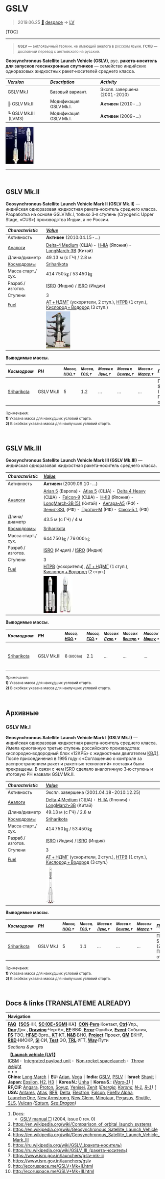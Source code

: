# GSLV
> 2019.06.25 [🚀](../index/index.md) [despace](index.md) → [LV](lv.md)

[TOC]

---

> <small>**GSLV** — англоязычный термин, не имеющий аналога в русском языке. **ГСЛВ** — дословный перевод с английского на русский.</small>

**Geosynchronous Satellite Launch Vehicle (GSLV)**, рус. **ракета‑носитель для запусков геосинхронных спутников** — семейство индийских одноразовых жидкостных ракет‑носителей среднего класса.

|*Version*|*Description*|*Activity*|
|:-|:-|:-|
|GSLV Mk.I|Базовый вариант.|Экспл. завершена (2001 ‑ 2010)|
|╟ GSLV Mk.II|Модификация GSLV Mk.I.|**Активен** (2010 ‑ …)|
|╙ GSLV Mk.III  (LVM3)|Модификация GSLV Mk.I.|**Активен** (2009 ‑ …)|

[![](f/lv/gslv/gslv_rf_01_thumb.webp)](f/lv/gslv/gslv_rf_01.webp)



---

<p style="page-break-after:always"> </p>

## GSLV Mk.II
**Geosynchronous Satellite Launch Vehicle Mark II (GSLV Mk.II)** — индийская одноразовая жидкостная ракета‑носитель среднего класса. Разработка на основе GSLV Mk.I, только 3‑я ступень (Cryogenic Upper Stage, «CUS») производства Индии, а не России.

|*Characteristic*|*[Value](si.md)*|
|:-|:-|
|Активность|**Активен** (2010.04.15 ‑ …)|
|[Аналоги](analogue.md)|[Delta‑4 Medium](delta.md) (США)・ [H‑IIA](h2.md) (Япония)・ [LongMarch‑3B](long_march.md) (Китай)|
|Длина/диаметр|49.13 м (с ГЧ) / 2.8 м|
|[Космодромы](spaceport.md)|[Sriharikota](spaceport.md)|
|Масса старт./сух.|414 750 ㎏ / 53 450 ㎏|
|Разраб./изготов.|[ISRO](contact/isro.md) (Индия) / [ISRO](contact/isro.md) (Индия)|
|Ступени|3|
|[Fuel](ps.md)|[АТ + НДМГ](nto_plus.md) (ускорители, 2 ступ.), [HTPB](ps.md) (1 ступ.), [Кислород + Водород](o_plus.md) (3 ступ.)|
| |[![](f/lv/gslv/gslv_mk2_thumb.webp)](f/lv/gslv/gslv_mk2.webp)|

**Выводимые массы.**

|*Космодром*|*РН*|<small>*Масса,<br> [НОО](nnb.md), т*</small>|<small>*Масса,<br> [ГСО](nnb.md), т*</small>|<small>*Масса к<br> [Луне](moon.md), т*</small>|<small>*Масса к<br> [Венере](venus.md), т*</small>|<small>*Масса к<br> [Марсу](mars.md), т*</small>|*Примечания*|
|:-|:-|:-|:-|:-|:-|:-|:-|
|[Sriharikota](spaceport.md)|GSLV Mk.II|5|1.2|…|…|…|Пуск — $ 47 млн (2019 г);<br> ПН 1.20 % от ст.массы|

<small>Примечания:<br> **1)** Указана масса для наихудших условий старта.<br> **2)** В скобках указана масса для наилучших условий старта.</small>



<p style="page-break-after:always"> </p>

## GSLV Mk.III
**Geosynchronous Satellite Launch Vehicle Mark III (GSLV Mk.III)** — индийская одноразовая жидкостная ракета‑носитель среднего класса.

|*Characteristic*|*[Value](si.md)*|
|:-|:-|
|Активность|**Активен** (2009.09.10 ‑ …)|
|[Аналоги](analogue.md)|[Arian 5](arian.md) (Европа)・ [Atlas 5](atlas.md) (США)・ [Delta 4 Heavy](delta.md) (США)・ [Falcon‑9](falcon.md) (США)・ [H‑IIB](h2.md) (Япония)・ [LongMarch‑3B (5)](long_march.md) (Китай)・ [Ангара‑А5](angara.md) (РФ)・ [Зенит‑3SL](zenit.md) (РФ)・ [Протон‑М](proton.md) (РФ)・ [Союз‑5.1](soyuz.md) (РФ)|
|Длина/диаметр|43.5 м (с ГЧ) / 4 м|
|[Космодромы](spaceport.md)|[Sriharikota](spaceport.md)|
|Масса старт./сух.|644 750 ㎏ / 76 000 ㎏|
|Разраб./изготов.|[ISRO](contact/isro.md) (Индия) / [ISRO](contact/isro.md) (Индия)|
|Ступени|3|
|[Fuel](ps.md)|[HTPB](ps.md) (ускорители), [АТ + НДМГ](nto_plus.md) (1 ступ.), [Кислород + Водород](o_plus.md) (2 ступ.)|
| |[![](f/lv/gslv/gslv_mk3_thumb.webp)](f/lv/gslv/gslv_mk3.webp) [![](f/lv/gslv/gslv_mk3_launcher_thumb.webp)](f/lv/gslv/gslv_mk3_launcher.webp)|

**Выводимые массы.**

|*Космодром*|*РН*|<small>*Масса,<br> [НОО](nnb.md), т*</small>|<small>*Масса,<br> [ГСО](nnb.md), т*</small>|<small>*Масса к<br> [Луне](moon.md), т*</small>|<small>*Масса к<br> [Венере](venus.md), т*</small>|<small>*Масса к<br> [Марсу](mars.md), т*</small>|*Примечания*|
|:-|:-|:-|:-|:-|:-|:-|:-|
|[Sriharikota](spaceport.md)|GSLV Mk.III|8 <small>(600 ㎞)</small>|2.1|…|…|…|Пуск — $ 46‑62 млн (2017 г);<br> ПН 1.24 % от ст.массы|

<small>Примечания:<br> **1)** Указана масса для наихудших условий старта.<br> **2)** В скобках указана масса для наилучших условий старта.</small>



<p style="page-break-after:always"> </p>

## Архивные

### GSLV Mk.I
**Geosynchronous Satellite Launch Vehicle Mark I (GSLV Mk.I)** — индийская одноразовая жидкостная ракета‑носитель среднего класса. Имела криогенную третью ступень российского производства: кислородно‑водородный блок «12КРБ» с жидкостным двигателем [КВД1](engine_lst.md). После присоединения в 1995 году к «Соглашению о контроле за распространением ракет и ракетных технологий» поставки были прекращены. В связи с чем ISRO сделало аналогичную 3‑ю ступень и итоговую РН назвали GSLV Mk.II.

|*Characteristic*|*[Value](si.md)*|
|:-|:-|
|Активность|Экспл. завершена (2001.04.18 ‑ 2010.12.25)|
|[Аналоги](analogue.md)|[Delta‑4 Medium](delta.md) (США)・ [H‑IIA](h2.md) (Япония)・ [LongMarch‑3B](long_march.md) (Китай)|
|Длина/диаметр|49.13 м (с ГЧ) / 2.8 м|
|[Космодромы](spaceport.md)|[Sriharikota](spaceport.md)|
|Масса старт./сух.|414 750 ㎏ / 53 450 ㎏|
|Разраб./изготов.|[ISRO](contact/isro.md) (Индия) / [ISRO](contact/isro.md) (Индия)|
|Ступени|3|
|[Fuel](ps.md)|[АТ + НДМГ](nto_plus.md) (ускорители, 2 ступ.), [HTPB](ps.md) (1 ступ.), [Кислород + Водород](o_plus.md) (3 ступ.)|
| |[![](f/lv/gslv/gslv_thumb.webp)](f/lv/gslv/gslv.webp)|

**Выводимые массы.**

|*Космодром*|*РН*|<small>*Масса,<br> [НОО](nnb.md), т*</small>|<small>*Масса,<br> [ГСО](nnb.md), т*</small>|<small>*Масса к<br> [Луне](moon.md), т*</small>|<small>*Масса к<br> [Венере](venus.md), т*</small>|<small>*Масса к<br> [Марсу](mars.md), т*</small>|*Примечания*|
|:-|:-|:-|:-|:-|:-|:-|:-|
|[Sriharikota](spaceport.md)|GSLV Mk.I|5|1.1|…|…|…|Пуск — $ 33 млн (2010 г);<br> ПН 1.20 % от ст.массы|

<small>Примечания:<br> **1)** Указана масса для наихудших условий старта.<br> **2)** В скобках указана масса для наилучших условий старта.</small>



<p style="page-break-after:always"> </p>

## Docs & links (TRANSLATEME ALREADY)
|Navigation|
|:-|
|**[FAQ](faq.md)**【**[SCS](scs.md)**·КК, **[SC (OE+SGM)](sc.md)**·КА】**[CON](contact.md)·[Pers](person.md)**·Контакт, **[Ctrl](control.md)**·Упр., **[Doc](doc.md)**·Док., **[Drawing](drawing.md)**·Чертёж, **[EF](ef.md)**·ВВФ, **[Error](error.md)**·Ошибки, **[Event](event.md)**·События, **[FS](fs.md)**·ТЭО, **[HF&E](hfe.md)**·Эрго., **[KT](kt.md)**·КТ, **[N&B](nnb.md)**·БНО, **[Project](project.md)**·Проект, **[QM](qm.md)**·БКНР, **[R&D](rnd.md)**·НИОКР, **[SI](si.md)**·СИ, **[Test](test.md)**·ЭО, **[TRL](trl.md)**·УГТ, **[Way](way.md)**·Пути|
|*Sections & pages*|
|**【[Launch vehicle (LV)](lv.md)】**<br> [ICBM](icbm.md)・ [Integrated payload unit](lv.md)・ [Non‑rocket spacelaunch](nrs.md)・ [Throw weight](throw_weight.md)<br>• • •<br> **China:** [Long March](long_march.md) ┊ **EU:** [Arian](arian.md), [Vega](vega.md) ┊ **India:** [GSLV](gslv.md), [PSLV](pslv.md) ┊ **Israel:** [Shavit](shavit.md) ┊ **Japan:** [Epsilon](epsilon.md), [H2](h2.md), [H3](h3.md) ┊ **Korea N.:** [Unha](unha.md) ┊ **Korea S.:** *([Naro‑1](naro_1.md))* ┊ **RF,CIF:** [Angara](angara.md), [Proton](proton.md), [Soyuz](soyuz.md), [Yenisei](yenisei.md), [Zenit](zenit.md) *([Energia](energia.md), [Korona](korona.md), [N‑1](n_1.md), [R‑1](r_7.md))* ┊ **USA:** [Antares](antares.md), [Atlas](atlas.md), [BFR](bfr.md), [Delta](delta.md), [Electron](electron.md), [Falcon](falcon.md), [Firefly Alpha](firefly_alpha.md), [LauncherOne](launcherone.md), [New Armstrong](new_armstrong.md), [New Glenn](new_glenn.md), [Minotaur](minotaur.md), [Pegasus](pegasus.md), [Shuttle](shuttle.md), [SLS](sls.md), [Vulcan](vulcan.md) *([Saturn](saturn_lv.md), [Sea Dragon](sea_dragon.md))*|

   1. Docs:
      - [GSLV manual ❐](f/lv/gslv/gslv_manual_issue0_rev0_2004.djvu) (2004, issue 0 rev. 0)
   1. <https://en.wikipedia.org/wiki/Comparison_of_orbital_launch_systems>
   1. <https://en.wikipedia.org/wiki/Geosynchronous_Satellite_Launch_Vehicle>
   1. <https://en.wikipedia.org/wiki/Geosynchronous_Satellite_Launch_Vehicle_Mark_III>
   1. <https://ru.wikipedia.org/wiki/GSLV_(ракета‑носитель)>
   1. <https://ru.wikipedia.org/wiki/GSLV_III_(ракета‑носитель)>
   1. <https://www.isro.gov.in/launchers/gslv-mk-iii>
   1. <https://www.isro.gov.in/launchers/gslv>
   1. <http://ecoruspace.me/GSLV+Mk+II.html>
   1. <http://ecoruspace.me/GSLV+Mk+III.html>
